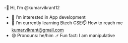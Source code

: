 -👋 Hi, I’m @kumarvikrant12
- 👀 I’m interested in App development 
- 🌱 I’m currently learning Btech CSE📫 How to reach me kumarvikrant@gmail.com
- 😄 Pronouns: he/him
.⚡ Fun fact: I am manipulative 

<!---
kumarvikrant12/kumarvikrant12 is a ✨ special ✨ repository because its `README.md` (this file) appears on your GitHub profile.
You can click the Preview link to take a look at your changes.
--->
